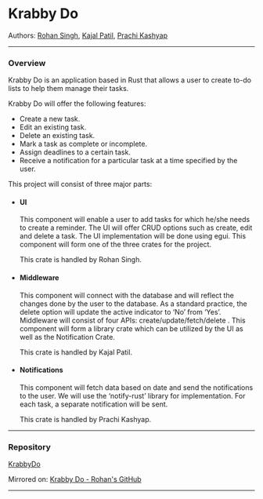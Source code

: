 # Krabby Do

Authors: [Rohan Singh](mailto:rohsingh@pdx.edu), [Kajal Patil](mailto:kajal@pdx.edu), [Prachi Kashyap](mailto:pk23@pdx.edu)

---

### Overview

Krabby Do is an application based in Rust that allows a user to create to-do lists to help them manage their tasks.

Krabby Do will offer the following features:

- Create a new task.
- Edit an existing task.
- Delete an existing task.
- Mark a task as complete or incomplete.
- Assign deadlines to a certain task.
- Receive a notification for a particular task at a time specified by the user.

This project will consist of three major parts:

- #### UI

  This component will enable a user to add tasks for which he/she needs to create a reminder. The UI will offer CRUD options such as create, edit and delete a task. The UI implementation will be done using egui. This component will form one of the three crates for the project.

  This crate is handled by Rohan Singh.

- #### Middleware

  This component will connect with the database and will reflect the changes done by the user to the database. As a standard practice, the delete option will update the active indicator to ‘No’ from ‘Yes’. Middleware will consist of four APIs: create/update/fetch/delete . This component will form a library crate which can be utilized by the UI as well as the Notification Crate.

  This crate is handled by Kajal Patil.

- #### Notifications

  This component will fetch data based on date and send the notifications to the user. We will use the ‘notify-rust’ library for implementation. For each task, a separate notification will be sent.

  This crate is handled by Prachi Kashyap.

---

### Repository

[KrabbyDo](https://gitlab.cecs.pdx.edu/krabbydo/krabbydo)

Mirrored on: [Krabby Do - Rohan's GitHub](https://github.com/rohan-singh1/KrabbyDo)

---
